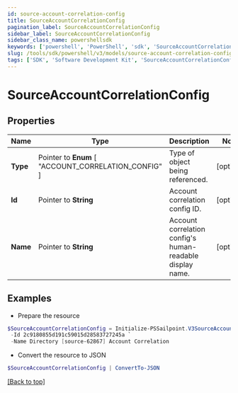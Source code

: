 ```yaml
---
id: source-account-correlation-config
title: SourceAccountCorrelationConfig
pagination_label: SourceAccountCorrelationConfig
sidebar_label: SourceAccountCorrelationConfig
sidebar_class_name: powershellsdk
keywords: ['powershell', 'PowerShell', 'sdk', 'SourceAccountCorrelationConfig', 'SourceAccountCorrelationConfig'] 
slug: /tools/sdk/powershell/v3/models/source-account-correlation-config
tags: ['SDK', 'Software Development Kit', 'SourceAccountCorrelationConfig', 'SourceAccountCorrelationConfig']
---
```



# SourceAccountCorrelationConfig

## Properties

Name | Type | Description | Notes
------------ | ------------- | ------------- | -------------
**Type** |  Pointer to  **Enum** [  "ACCOUNT_CORRELATION_CONFIG" ] | Type of object being referenced. | [optional] 
**Id** |  Pointer to **String** | Account correlation config ID. | [optional] 
**Name** |  Pointer to **String** | Account correlation config's human-readable display name. | [optional] 

## Examples

- Prepare the resource
```powershell
$SourceAccountCorrelationConfig = Initialize-PSSailpoint.V3SourceAccountCorrelationConfig  -Type ACCOUNT_CORRELATION_CONFIG `
 -Id 2c9180855d191c59015d28583727245a `
 -Name Directory [source-62867] Account Correlation
```

- Convert the resource to JSON
```powershell
$SourceAccountCorrelationConfig | ConvertTo-JSON
```


[[Back to top]](#) 

